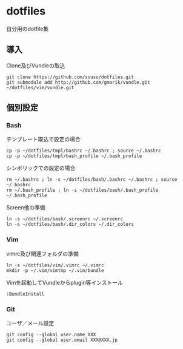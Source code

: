
dotfiles
=========

自分用のdotfile集

## 導入

Clone及びVundleの取込

    git clone https://github.com/sousu/dotfiles.git
    git submodule add http://github.com/gmarik/vundle.git ~/dotfiles/vim/vundle.git


## 個別設定

### Bash

テンプレート取込で設定の場合

    cp -p ~/dotfiles/tmpl/bashrc ~/.bashrc ; source ~/.bashrc
    cp -p ~/dotfiles/tmpl/bash_profile ~/.bash_profile

シンボリックでの設定の場合

    rm ~/.bashrc ; ln -s ~/dotfiles/bash/.bashrc ~/.bashrc ; source ~/.bashrc
    rm ~/.bash_profile ; ln -s ~/dotfiles/bash/.bash_profile ~/.bash_profile

Screen他の準備

    ln -s ~/dotfiles/bash/.screenrc ~/.screenrc
    ln -s ~/dotfiles/bash/.dir_colors ~/.dir_colors

### Vim

vimrc及び関連フォルダの準備

    ln -s ~/dotfiles/vim/.vimrc ~/.vimrc
    mkdir -p ~/.vim/vimtmp ~/.vim/bundle

Vimを起動してVundleからplugin等インストール

    :BundleInstall

### Git

ユーザ／メール設定

    git config --global user.name XXX
    git config --global user.email XXX@XXX.jp


